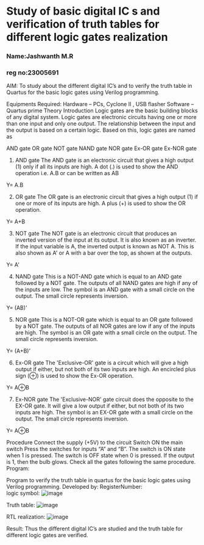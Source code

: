 # Study of basic digital IC s and verification of truth tables for different logic gates realization 
### Name:Jashwanth M.R
### reg no:23005691
 AIM:
To study about the different digital IC’s and to verify the truth table in Quartus for the basic logic gates using Verilog programming.

Equipments Required:
Hardware – PCs, Cyclone II , USB flasher
Software – Quartus prime
Theory
Introduction
Logic gates are the basic building blocks of any digital system. Logic gates are electronic circuits having one or more than one input and only one output. The relationship between the input and the output is based on a certain logic. Based on this, logic gates are named as

AND gate
OR gate
NOT gate
NAND gate
NOR gate
Ex-OR gate
Ex-NOR gate
1) AND gate
The AND gate is an electronic circuit that gives a high output (1) only if all its inputs are high. A dot (.) is used to show the AND operation i.e. A.B or can be written as AB

Y= A.B

2) OR gate
The OR gate is an electronic circuit that gives a high output (1) if one or more of its inputs are high. A plus (+) is used to show the OR operation.

Y= A+B

3) NOT gate
The NOT gate is an electronic circuit that produces an inverted version of the input at its output. It is also known as an inverter. If the input variable is A, the inverted output is known as NOT A. This is also shown as A' or A with a bar over the top, as shown at the outputs.

Y= A'

4) NAND gate
This is a NOT-AND gate which is equal to an AND gate followed by a NOT gate. The outputs of all NAND gates are high if any of the inputs are low. The symbol is an AND gate with a small circle on the output. The small circle represents inversion.

Y= (AB)’

5) NOR gate
This is a NOT-OR gate which is equal to an OR gate followed by a NOT gate. The outputs of all NOR gates are low if any of the inputs are high. The symbol is an OR gate with a small circle on the output. The small circle represents inversion.

Y= (A+B)’

6) Ex-OR gate
The 'Exclusive-OR' gate is a circuit which will give a high output if either, but not both of its two inputs are high. An encircled plus sign (⊕) is used to show the Ex-OR operation.

Y= A⊕B

7) Ex-NOR gate
The 'Exclusive-NOR' gate circuit does the opposite to the EX-OR gate. It will give a low output if either, but not both of its two inputs are high. The symbol is an EX-OR gate with a small circle on the output. The small circle represents inversion.

Y= A⊕B

Procedure
Connect the supply (+5V) to the circuit
Switch ON the main switch
Press the switches for inputs “A” and “B”. The switch is ON state when 1 is pressed. The switch is OFF state when 0 is pressed.
If the output is 1, then the bulb glows.
Check all the gates following the same procedure.
Program:

Program to verify the truth table in quartus for the basic logic gates using Verilog programming.
Developed by: 
RegisterNumber:  
logic symbol:
 ![image](https://github.com/jash0738/Study-of-basic-digital-IC-s-and-verification-of-truth-tables-for-different-logic-gates-realization-/assets/139841600/15f0afa1-506d-4887-9453-e51e892d3eb3)

 Truth table:
 ![image](https://github.com/jash0738/Study-of-basic-digital-IC-s-and-verification-of-truth-tables-for-different-logic-gates-realization-/assets/139841600/68d44599-63de-4ae2-90ba-6e247320ee57)

RTL realization:
 ![image](https://github.com/jash0738/Study-of-basic-digital-IC-s-and-verification-of-truth-tables-for-different-logic-gates-realization-/assets/139841600/79af4c25-3aba-4a3d-847e-dfcb43d818bb)

Result:
Thus the different digital IC’s are studied and the truth table for different logic gates are verified.
